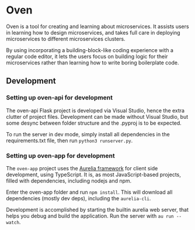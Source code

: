 # Oven
Oven is a tool for creating and learning about microservices. It assists users in learning how to design microservices,
and takes full care in deploying microservices to different microservices clusters.

By using incorporating a building-block-like coding experience with a regular code editor, it lets the users focus on
building logic for their microservices rather than learning how to write boring boilerplate code.


## Development

### Setting up oven-api for development

The oven-api Flask project is developed via Visual Studio, hence the extra clutter of project files.
Development can be made without Visual Studio, but some desync between folder structure and the .pyproj is to be expected.

To run the server in dev mode, simply install all dependencies in the requirements.txt file, then run `python3 runserver.py`.

### Setting up oven-app for development
The `oven-app` project uses the [Aurelia framework](http://aurelia.io/) for client side development, using TypeScript.
It is, as most JavaScript-based projects, filled with dependencies, including nodejs and npm.

Enter the oven-app folder and run `npm install`. This will download all dependencies (mostly dev deps), including the `aurelia-cli`.

Development is accomplished by starting the builtin aurelia web server, that helps you debug and build the application.
Run the server with `au run --watch`.
